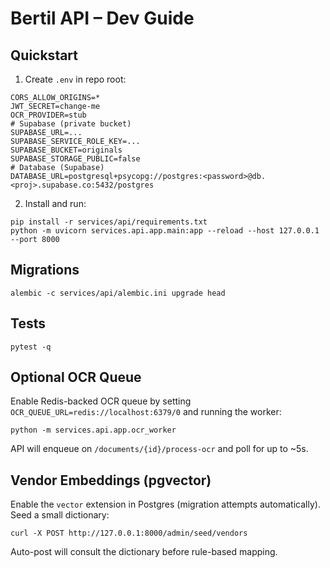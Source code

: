 # Bertil API – Dev Guide

## Quickstart

1) Create `.env` in repo root:

```
CORS_ALLOW_ORIGINS=*
JWT_SECRET=change-me
OCR_PROVIDER=stub
# Supabase (private bucket)
SUPABASE_URL=...
SUPABASE_SERVICE_ROLE_KEY=...
SUPABASE_BUCKET=originals
SUPABASE_STORAGE_PUBLIC=false
# Database (Supabase)
DATABASE_URL=postgresql+psycopg://postgres:<password>@db.<proj>.supabase.co:5432/postgres
```

2) Install and run:

```
pip install -r services/api/requirements.txt
python -m uvicorn services.api.app.main:app --reload --host 127.0.0.1 --port 8000
```

## Migrations

```
alembic -c services/api/alembic.ini upgrade head
```

## Tests

```
pytest -q
```

## Optional OCR Queue

Enable Redis-backed OCR queue by setting `OCR_QUEUE_URL=redis://localhost:6379/0` and running the worker:

```
python -m services.api.app.ocr_worker
```

API will enqueue on `/documents/{id}/process-ocr` and poll for up to ~5s.

## Vendor Embeddings (pgvector)

Enable the `vector` extension in Postgres (migration attempts automatically). Seed a small dictionary:

```
curl -X POST http://127.0.0.1:8000/admin/seed/vendors
```

Auto-post will consult the dictionary before rule-based mapping.


